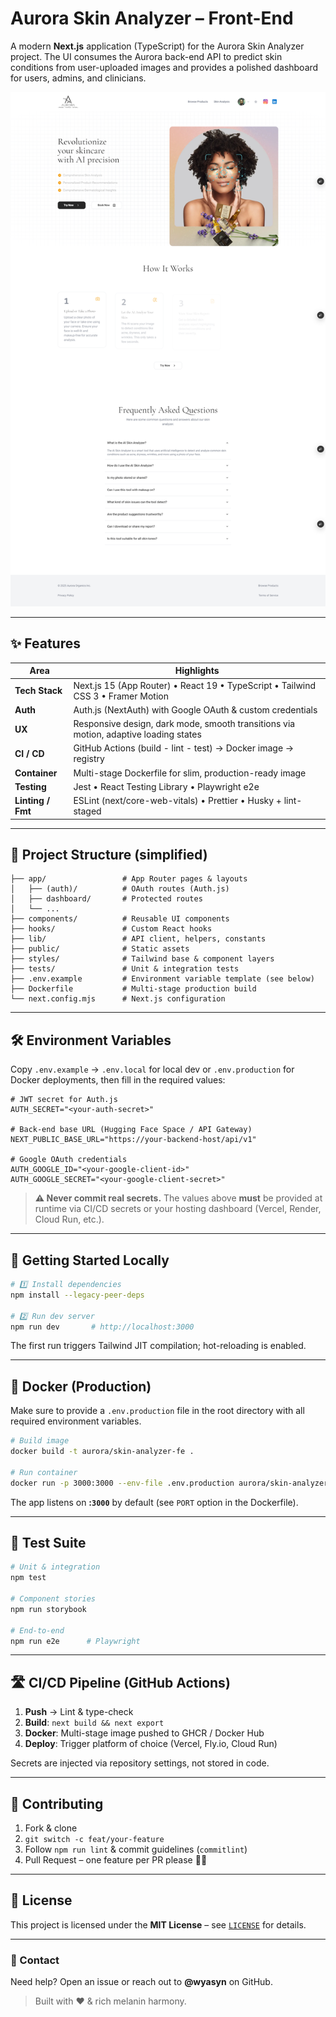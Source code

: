 # Aurora Skin Analyzer – Front-End

A modern **Next.js** application (TypeScript) for the Aurora Skin Analyzer project. The UI consumes the Aurora back-end API to predict skin conditions from user-uploaded images and provides a polished dashboard for users, admins, and clinicians.

![Aurora Skin Analyzer UI](./assets/screenshot.png)

---

## ✨ Features

| Area              | Highlights                                                                           |
| ----------------- | ------------------------------------------------------------------------------------ |
| **Tech Stack**    | Next.js 15 (App Router) • React 19 • TypeScript • Tailwind CSS 3 • Framer Motion     |
| **Auth**          | Auth.js (NextAuth) with Google OAuth & custom credentials                            |
| **UX**            | Responsive design, dark mode, smooth transitions via motion, adaptive loading states |
| **CI / CD**       | GitHub Actions (build - lint - test) → Docker image → registry                       |
| **Container**     | Multi-stage Dockerfile for slim, production-ready image                              |
| **Testing**       | Jest • React Testing Library • Playwright e2e                                        |
| **Linting / Fmt** | ESLint (next/core-web-vitals) • Prettier • Husky + lint-staged                       |

---

## 📂 Project Structure (simplified)

```
├── app/                 # App Router pages & layouts
│   ├── (auth)/          # OAuth routes (Auth.js)
│   ├── dashboard/       # Protected routes
│   └── ...
├── components/          # Reusable UI components
├── hooks/               # Custom React hooks
├── lib/                 # API client, helpers, constants
├── public/              # Static assets
├── styles/              # Tailwind base & component layers
├── tests/               # Unit & integration tests
├── .env.example         # Environment variable template (see below)
├── Dockerfile           # Multi-stage production build
└── next.config.mjs      # Next.js configuration
```

---

## 🛠️ Environment Variables

Copy `.env.example` → `.env.local` for local dev or `.env.production` for Docker deployments, then fill in the required values:

```env
# JWT secret for Auth.js
AUTH_SECRET="<your-auth-secret>"

# Back-end base URL (Hugging Face Space / API Gateway)
NEXT_PUBLIC_BASE_URL="https://your-backend-host/api/v1"

# Google OAuth credentials
AUTH_GOOGLE_ID="<your-google-client-id>"
AUTH_GOOGLE_SECRET="<your-google-client-secret>"
```

> **⚠️ Never commit real secrets.** The values above **must** be provided at runtime via CI/CD secrets or your hosting dashboard (Vercel, Render, Cloud Run, etc.).

---

## 🚀 Getting Started Locally

```bash
# 1️⃣ Install dependencies
npm install --legacy-peer-deps

# 2️⃣ Run dev server
npm run dev       # http://localhost:3000
```

The first run triggers Tailwind JIT compilation; hot-reloading is enabled.

---

## 🐳 Docker (Production)

Make sure to provide a `.env.production` file in the root directory with all required environment variables.

```bash
# Build image
docker build -t aurora/skin-analyzer-fe .

# Run container
docker run -p 3000:3000 --env-file .env.production aurora/skin-analyzer-fe
```

The app listens on **:`3000`** by default (see `PORT` option in the Dockerfile).

---

## 🧪 Test Suite

```bash
# Unit & integration
npm test

# Component stories
npm run storybook

# End-to-end
npm run e2e      # Playwright
```

---

## 🛣️ CI/CD Pipeline (GitHub Actions)

1. **Push** → Lint & type-check
2. **Build**: `next build && next export`
3. **Docker**: Multi-stage image pushed to GHCR / Docker Hub
4. **Deploy**: Trigger platform of choice (Vercel, Fly.io, Cloud Run)

Secrets are injected via repository settings, not stored in code.

---

## 🤝 Contributing

1. Fork & clone
2. `git switch -c feat/your-feature`
3. Follow `npm run lint` & commit guidelines (`commitlint`)
4. Pull Request – one feature per PR please 🫶🏾

---

## 📝 License

This project is licensed under the **MIT License** – see [`LICENSE`](LICENSE) for details.

---

### 📧 Contact

Need help? Open an issue or reach out to **@wyasyn** on GitHub.

> Built with ❤️ & rich melanin harmony.

